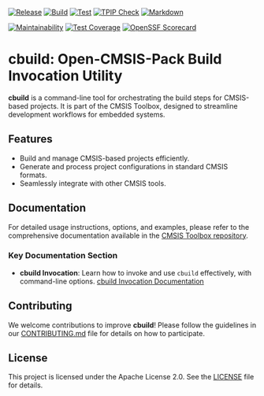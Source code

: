 [![Release](https://github.com/Open-CMSIS-Pack/cbuild/actions/workflows/release.yml/badge.svg)](https://github.com/Open-CMSIS-Pack/cbuild/actions/workflows/release.yml)
[![Build](https://github.com/Open-CMSIS-Pack/cbuild/actions/workflows/build.yml/badge.svg)](https://github.com/Open-CMSIS-Pack/cbuild/actions/workflows/build.yml)
[![Test](https://github.com/Open-CMSIS-Pack/cbuild/actions/workflows/test.yml/badge.svg)](https://github.com/Open-CMSIS-Pack/cbuild/actions/workflows/test.yml)
[![TPIP Check](https://github.com/Open-CMSIS-Pack/cbuild/actions/workflows/tpip-check.yml/badge.svg)](https://github.com/Open-CMSIS-Pack/cbuild/actions/workflows/tpip-check.yml)
[![Markdown](https://github.com/Open-CMSIS-Pack/cbuild/actions/workflows/markdown.yml/badge.svg)](https://github.com/Open-CMSIS-Pack/cbuild/actions/workflows/markdown.yml)

[![Maintainability](https://api.codeclimate.com/v1/badges/53904fe8cbd887f3d5b0/maintainability)](https://codeclimate.com/github/Open-CMSIS-Pack/cbuild/maintainability)
[![Test Coverage](https://api.codeclimate.com/v1/badges/53904fe8cbd887f3d5b0/test_coverage)](https://codeclimate.com/github/Open-CMSIS-Pack/cbuild/test_coverage)
[![OpenSSF Scorecard](https://api.securityscorecards.dev/projects/github.com/Open-CMSIS-Pack/cbuild/badge)](https://securityscorecards.dev/viewer/?uri=github.com/Open-CMSIS-Pack/cbuild)

# cbuild: Open-CMSIS-Pack Build Invocation Utility

**cbuild** is a command-line tool for orchestrating the build steps for CMSIS-based projects.
It is part of the CMSIS Toolbox, designed to streamline development workflows for embedded systems.

## Features

- Build and manage CMSIS-based projects efficiently.
- Generate and process project configurations in standard CMSIS formats.
- Seamlessly integrate with other CMSIS tools.

## Documentation

For detailed usage instructions, options, and examples, please refer to the comprehensive documentation
available in the [CMSIS Toolbox repository](https://github.com/Open-CMSIS-Pack/cmsis-toolbox).

### Key Documentation Section

- **cbuild Invocation**: Learn how to invoke and use `cbuild` effectively, with command-line options.
[cbuild Invocation Documentation](https://github.com/Open-CMSIS-Pack/cmsis-toolbox/blob/main/docs/build-tools.md#cbuild-invocation)

## Contributing

We welcome contributions to improve **cbuild**! Please follow the guidelines in our
[CONTRIBUTING.md](./CONTRIBUTING.md) file for details on how to participate.

## License

This project is licensed under the Apache License 2.0. See the [LICENSE](./LICENSE) file for details.
